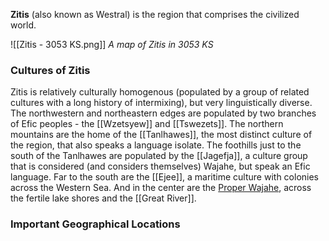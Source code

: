 **Zitis** (also known as Westral) is the region that comprises the civilized world. 

![[Zitis - 3053 KS.png]]
*A map of Zitis in 3053 KS*

### Cultures of Zitis

Zitis is relatively culturally homogenous (populated by a group of related cultures with a long history of intermixing), but very linguistically diverse. The northwestern and northeastern edges are populated by two branches of Efic peoples - the [[Wzetsyew]] and [[Tswezets]]. The northern mountains are the home of the [[Tanlhawes]], the most distinct culture of the region, that also speaks a language isolate. The foothills just to the south of the Tanlhawes are populated by the [[Jagefja]], a culture group that is considered (and considers themselves) Wajahe, but speak an Efic language. Far to the south are the [[Ejee]], a maritime culture with colonies across the Western Sea. And in the center are the [Proper Wajahe](Cultural%20Divisions,%20Structures,%20Lives,%20and%20Livelihoods.md#t͡sæ̃hʷ.kn̩l%20-%20The%20Wajahe%20of%20the%20Lakes), across the fertile lake shores and the [[Great River]].
### Important Geographical Locations
